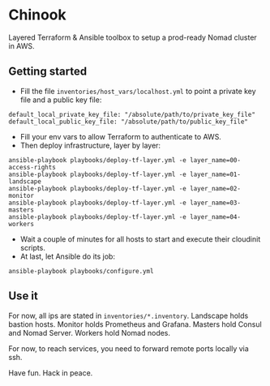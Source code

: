 # Chinook

Layered Terraform & Ansible toolbox to setup a prod-ready Nomad cluster in AWS.

## Getting started

* Fill the file `inventories/host_vars/localhost.yml` to point a private key file and a public key file:

```
default_local_private_key_file: "/absolute/path/to/private_key_file"
default_local_public_key_file: "/absolute/path/to/public_key_file"
```

* Fill your env vars to allow Terraform to authenticate to AWS.
* Then deploy infrastructure, layer by layer:

```
ansible-playbook playbooks/deploy-tf-layer.yml -e layer_name=00-access-rights
ansible-playbook playbooks/deploy-tf-layer.yml -e layer_name=01-landscape
ansible-playbook playbooks/deploy-tf-layer.yml -e layer_name=02-monitor
ansible-playbook playbooks/deploy-tf-layer.yml -e layer_name=03-masters
ansible-playbook playbooks/deploy-tf-layer.yml -e layer_name=04-workers
```

* Wait a couple of minutes for all hosts to start and execute their cloudinit scripts.
* At last, let Ansible do its job:

```
ansible-playbook playbooks/configure.yml
```

## Use it

For now, all ips are stated in `inventories/*.inventory`. Landscape holds bastion hosts. 
Monitor holds Prometheus and Grafana.
Masters hold Consul and Nomad Server. Workers hold Nomad nodes.

For now, to reach services, you need to forward remote ports locally via ssh.

Have fun. Hack in peace.
